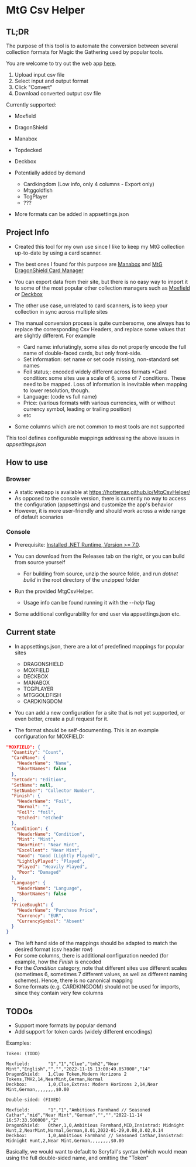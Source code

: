 # MtG Csv Helper

## TL;DR

The purpose of this tool is to automate the conversion between several collection formats for Magic the Gathering used by popular tools.

You are welcome to try out the web app [here](https://hottemax.github.io/MtgCsvHelper/).
1. Upload input csv file
2. Select input and output format
3. Click "Convert"
4. Download converted output csv file

Currently supported:
  * Moxfield
  * DragonShield
  * Manabox
  * Topdecked
  * Deckbox
* Potentially added by demand
  * Cardkingdom (Low info, only 4 columns - Export only)
  * Mtggoldfish
  * TcgPlayer
  * ???

* More formats can be added in appsettings.json

## Project Info

* Created this tool for my own use since I like to keep my MtG collection up-to-date by using a card scanner.
* The best ones I found for this purpose are [Manabox](https://www.manabox.app/) and [MtG DragonShield Card Manager](https://mtg.dragonshield.com/)
* You can export data from their site, but there is no easy way to import it to some of the most popular other collection managers such as [Moxfield](https://www.moxfield.com/collection) or [Deckbox](https://deckbox.org)
* The other use case, unrelated to card scanners, is to keep your collection in sync across multiple sites


* The manual conversion process is quite cumbersome, one always has to replace the corresponding Csv Headers, and replace some values that are slightly different. For example
  * Card name: infuriatingly, some sites do not properly encode the full name of double-faced cards, but only front-side.
  * Set information: set name or set code missing, non-standard set names
  * Foil status;: encoded widely different across formats
  *Card condition: some sites use a scale of 6, some of 7 conditions. These need to be mapped. Loss of information is inevitable when mapping to lower resolution, though.
  * Language: (code vs full name)
  * Price: (various formats with various currencies, with or without currency symbol, leading or trailing position)
  * etc
* Some columns which are not common to most tools are not supported

This tool defines configurable mappings addressing the above issues in *appsettings.json*

## How to use

### Browser

* A static webapp is available at https://hottemax.github.io/MtgCsvHelper/
* As opposed to the console version, there is currently no way to access the configuration (appsettings) and customize the app's behavior
* However, it is more user-friendly and should work across a wide range of default scenarios

### Console

* Prerequisite: [Installed .NET Runtime, Version >= 7.0](https://dotnet.microsoft.com/download/dotnet).
* You can download from the Releases tab on the right, or you can build from source yourself
  * For building from source, unzip the source folde, and run *dotnet build* in the root directory of the unzipped folder

* Run the provided MtgCsvHelper.
	* Usage info can be found running it with the *--help* flag
* Some additional configurability for end user via appsettings.json etc.


## Current state

* In appsettings.json, there are a lot of predefined mappings for popular sites
  * DRAGONSHIELD
  * MOXFIELD
  * DECKBOX
  * MANABOX
  * TCGPLAYER
  * MTGGOLDFISH
  * CARDKINGDOM
  
* You can add a new configuration for a site that is not yet supported, or even better, create a pull request for it.
* The format should be self-documenting. This is an example configuration for MOXFIELD:

```json
"MOXFIELD": {
  "Quantity": "Count",
  "CardName": {
    "HeaderName": "Name",
    "ShortNames": false
  },
  "SetCode": "Edition",
  "SetName": null,
  "SetNumber": "Collector Number",
  "Finish": {
    "HeaderName": "Foil",
    "Normal": "",
    "Foil": "foil",
    "Etched": "etched"
  },
  "Condition": {
    "HeaderName": "Condition",
    "Mint": "Mint",
    "NearMint": "Near Mint",
    "Excellent": "Near Mint",
    "Good": "Good (Lightly Played)",
    "LightlyPlayed": "Played",
    "Played": "Heavily Played",
    "Poor": "Damaged"
  },
  "Language": {
    "HeaderName": "Language",
    "ShortNames": false
  },
  "PriceBought": {
    "HeaderName": "Purchase Price",
    "Currency": "EUR",
    "CurrencySymbol": "Absent"
  }
}
```

* The left hand side of the mappings should be adapted to match the desired format (csv header row)
* For some columns, there is additional configuration needed (for example, how the _Finish_ is encoded
* For the _Condition_ category, note that different sites use different scales (sometimes 6, sometimes 7 different values, as well as different naming schemes). Hence, there is no canonical mapping
* Some formats (e.g. CARDKINGDOM) should not be used for imports, since they contain very few columns

## TODOs

* Support more formats by popular demand
* Add support for token cards (widely different encodings)
	
Examples:

```
Token: (TODO)

Moxfield:		"1","1","Clue","tmh2","Near Mint","English","","","2022-11-15 13:00:49.057000","14"
DragonShield:	1,Clue Token,Modern Horizons 2 Tokens,TMH2,14,NearMint,German,Normal
Deckbox:		1,0,Clue,Extras: Modern Horizons 2,14,Near Mint,German,,,,,,,,$0.00

Double-sided: (FIXED)

Moxfield:		"1","1","Ambitious Farmhand // Seasoned Cathar","mid","Near Mint","German","","","2022-11-14 16:57:33.500000","2"
DragonShield:	Other,1,0,Ambitious Farmhand,MID,Innistrad: Midnight Hunt,2,NearMint,Normal,German,0.01,2022-01-29,0.08,0.02,0.14
Deckbox:		1,0,Ambitious Farmhand // Seasoned Cathar,Innistrad: Midnight Hunt,2,Near Mint,German,,,,,,,,$0.00
```

Basically, we would want to default to Scryfall's syntax (which would mean using the full double-sided name, and omitting the "Token"
